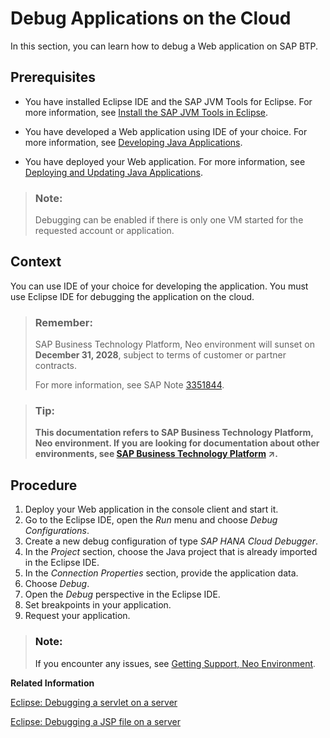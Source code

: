 <!-- loio10b63fe6c3bb41bdb7986c3cebfd140e -->

# Debug Applications on the Cloud

In this section, you can learn how to debug a Web application on SAP BTP.



## Prerequisites

-   You have installed Eclipse IDE and the SAP JVM Tools for Eclipse. For more information, see [Install the SAP JVM Tools in Eclipse](install-the-sap-jvm-tools-in-eclipse-4e97452.md).

-   You have developed a Web application using IDE of your choice. For more information, see [Developing Java Applications](developing-java-applications-ac36e1f.md).
-   You have deployed your Web application. For more information, see [Deploying and Updating Java Applications](deploying-and-updating-java-applications-e5dfbc6.md).

> ### Note:  
> Debugging can be enabled if there is only one VM started for the requested account or application.



## Context

You can use IDE of your choice for developing the application. You must use Eclipse IDE for debugging the application on the cloud.

> ### Remember:  
> SAP Business Technology Platform, Neo environment will sunset on **December 31, 2028**, subject to terms of customer or partner contracts.
> 
> For more information, see SAP Note [3351844](https://me.sap.com/notes/3351844).

> ### Tip:  
> **This documentation refers to SAP Business Technology Platform, Neo environment. If you are looking for documentation about other environments, see [SAP Business Technology Platform](https://help.sap.com/viewer/65de2977205c403bbc107264b8eccf4b/Cloud/en-US/6a2c1ab5a31b4ed9a2ce17a5329e1dd8.html "SAP Business Technology Platform (SAP BTP) is an integrated offering comprised of the following technology portfolios: application development; process automation; integration; data, analytics, and enterprise planning; artificial intelligence. The platform offers users the ability to turn data into business value, compose end-to-end business processes, connect entire IT landscapes, and personalize, build and extend SAP applications. This reduces the overall total cost of ownership maintaining SAP landscapes and third-party software across end-to-end business processes.") :arrow_upper_right:.**

<a name="concept_pmx_g25_rn"/>

<!-- concept\_pmx\_g25\_rn -->

## Procedure



1.  Deploy your Web application in the console client and start it.
2.  Go to the Eclipse IDE, open the *Run* menu and choose *Debug Configurations*.
3.  Create a new debug configuration of type *SAP HANA Cloud Debugger*.
4.  In the *Project* section, choose the Java project that is already imported in the Eclipse IDE.
5.  In the *Connection Properties* section, provide the application data.
6.  Choose *Debug*.
7.  Open the *Debug* perspective in the Eclipse IDE.
8.  Set breakpoints in your application.
9.  Request your application.

> ### Note:  
> If you encounter any issues, see [Getting Support, Neo Environment](../70-getting-support-neo/getting-support-neo-environment-fc2bf6a.md).

**Related Information**  


[Eclipse: Debugging a servlet on a server](http://help.eclipse.org/luna/topic/org.eclipse.wst.server.ui.doc.user/topics/tservlet.html)

[Eclipse: Debugging a JSP file on a server](http://help.eclipse.org/luna/topic/org.eclipse.wst.server.ui.doc.user/topics/tdbgjsp.html)


